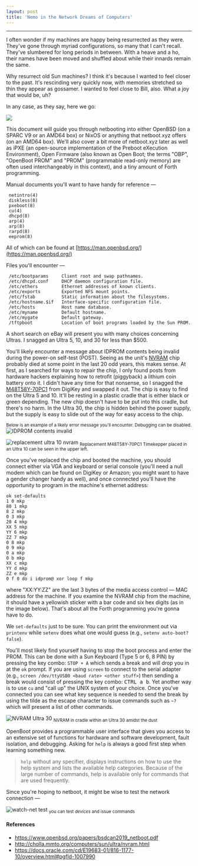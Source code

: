 ```yaml
---
layout: post
title: 'Nemo in the Network Dreams of Computers'
---
```


<hr>

I often wonder if my machines are happy being resurrected as they were. They've gone through myriad configurations, so many that I can't recall. They've slumbered for long periods in between. With a heave and a ho, their  names have been moved and shuffled about while their innards remain the same.

Why resurrect old Sun machines? I think it's because I wanted to feel closer to the past. It's rescinding very quickly now, with memories stretched so thin they appear as gossamer. I wanted to feel close to Bill, also. What a joy that would be, uh?

In any case, as they say, here we go:

<img src="https://upload.wikimedia.org/wikipedia/commons/3/3e/Little_Nemo_1906-02-11.jpg"/>

This document will guide you through netbooting into either OpenBSD (on a SPARC V9 or an AMD64 box) or NixOS  or anything that netboot.xyz offers (on an AMD64 box). We'll also cover a bit more of netboot.xyz later as well as  iPXE (an open-source implementation of the  Preboot eXecution Environment), Open Firmware (also known as Open Boot; the terms "OBP", "OpenBoot PROM" and "PROM" (programmable read-only memory) are often used interchangeably in this context), and a tiny amount of Forth programming.

Manual documents you'll want to have handy for reference &mdash;

     netintro(4)
     diskless(8)
     pxeboot(8)
     cu(4) 
     dhcpd(8)
     arp(4)
     arp(8)
     rarpd(8)
     eeprom(8)

All of which can be found at [https://man.openbsd.org/](https://man.openbsd.org/)

Files you'll encounter &mdash;

     /etc/bootparams     Client root and swap pathnames.
     /etc/dhcpd.conf     DHCP daemon configuration file.
     /etc/ethers         Ethernet addresses of known clients.
     /etc/exports        Exported NFS mount points.
     /etc/fstab          Static information about the filesystems.
     /etc/hostname.$if   Interface-specific configuration file.
     /etc/hosts          Host name database.
     /etc/myname         Default hostname.
     /etc/mygate         Default gateway.
     /tftpboot           Location of boot programs loaded by the Sun PROM.

A short search on eBay will present you with many choices concerning Ultras. I snagged an Ultra 5, 10, and 30 for less than $500.

You'll likely encounter a message about IDPROM contents being invalid during the power-on self-test (POST). Seeing as the unit's [NVRAM](https://en.wikipedia.org/wiki/Non-volatile_random-access_memory) chip probably died at some point in the last 20 odd years, this makes sense. At first, as I searched for ways to repair the chip, I only found posts from hardware hackers explaining how to retrofit (piggyback) a lithium coin battery onto it. I didn't have any time for that nonsense, so I snagged the [M48T58Y-70PC1](https://www.digikey.com/en/products/detail/stmicroelectronics/M48T58Y-70PC1/361258?s=N4IgTCBcDaILIBYAcAVArEgmgWgOwAYAFAYQEYACEAXQF8g) from DigiKey and swapped it out. The chip is easy to find on the Ultra 5 and 10. It'll be resting in a plastic cradle that is either black or green depending. The new chip doesn't have to be put into this cradle, but there's no harm. In the Ultra 30, the chip is hidden behind the power supply, but the supply is easy to slide out of the way for easy access to the chip.

<sub>Below is an example of a likely error message you'll encounter. Debugging can be disabled.</sub>
![IDPROM contents invalid](/static/imgs/IDPROM_contents_invalid.jpg)

![replacement ultra 10 nvram](/static/imgs/nvram_ultra10.jpg)
<sub>Replacement M48T58Y-70PC1 Timekepper placed in an Ultra 10 can be seen in the upper left.</sub>

Once you've replaced the chip and booted the machine, you should connect either via VGA and keyboard or serial console (you'll need a null modem which can be found on DigiKey or Amazon; you might want to have a gender changer handy as well), and once connected you'll have the opportunity to program in the machine's ethernet address:

    ok set-defaults
    1 0 mkp
    80 1 mkp
    8 2 mkp
    0 3 mkp
    20 4 mkp
    XX 5 mkp
    YY 6 mkp
    ZZ 7 mkp
    0 8 mkp
    0 9 mkp
    0 a mkp
    0 b mkp
    XX c mkp
    YY d mkp
    ZZ e mkp
    0 f 0 do i idprom@ xor loop f mkp

where "XX:YY:ZZ" are the last 3 bytes of the media access control &mdash; MAC address for the machine. If you examine the NVRAM chip from the machine, it should have a yellowish sticker with a bar code and six hex digits (as in the image below). That's about all the Forth programming you're gonna have to do.

We `set-defaults` just to be sure. You can print the environment out via `printenv` while `setenv` does what one would guess (e.g., `setenv auto-boot? false`).

You'll most likely find yourself having to stop the boot process and enter the PROM. This can be done with a Sun Keyboard (Type 5 or 6, 8 PIN) by pressing the key combo: `STOP + A` which sends a break and will drop you in at the `ok` prompt. If you are using `screen` to connect to the serial adapter (e.g., `screen /dev/ttyUSB0 <baud rate> <other stuff>`) then sending a break would consist of pressing the key combo: <samp>CTRL a b</samp>. Yet another way is to use `cu` and "call up" the UNIX system of your choice. Once you've connected you can see what key sequence is needed to send the break by using the tilde as the escape character to issue commands such as `~?` which will present a list of other commands.

![NVRAM Ultra 30](/static/imgs/NVRAM_ULTRA30.jpg)
<sub>NVRAM in cradle within an Ultra 30 amidst the dust</sub>

OpenBoot provides a programmable user interface that gives you access to an extensive set of functions for hardware and software development, fault isolation, and debugging. Asking for `help` is always a good first step when learning something new.

> `help` without any specifier, displays instructions on how to use the help system and lists the available help categories. Because of the large number of commands, help is available only for commands that are used frequently.

Since you're hoping to netboot, it might be wise to test the network connection &mdash;

![watch-net test](/static/imgs/watch-net_test.jpg)
<sub>you can test _devices_ and issue commands<sub>

#### References

* https://www.openbsd.org/papers/bsdcan2019_netboot.pdf
* http://cholla.mmto.org/computers/sun/ultra/nvram.html
* https://docs.oracle.com/cd/E19683-01/816-1177-10/overview.html#pgfId-1007990
